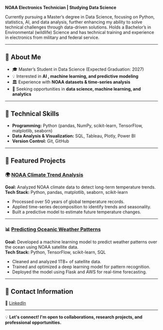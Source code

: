 **NOAA Electronics Technician | Studying Data Science**  

Currently pursuing a Master’s degree in Data Science, focusing on Python, statistics, AI, and data analysis, further enhancing my ability to solve technical challenges through data-driven solutions. Holds a Bachelor’s in Environmental (wildlife) Science and has technical training and experience in electronics from military and federal service. 

---

## 🔹 About Me  
- 🎓 Master’s Student in Data Science (Expected Graduation: 2027)  
- 💡 Interested in **AI , machine learning, and predictive modeling**  
- 🏛️ Experience with **NOAA datasets & time-series analysis**  
- 🚀 Seeking opportunities in **data science, machine learning, and analytics**  

---

## 🔹 Technical Skills  
- **Programming:** Python (pandas, NumPy, scikit-learn, TensorFlow, matplotlib, seaborn)  
- **Data Analysis & Visualization:** SQL, Tableau, Plotly, Power BI   
- **Version Control:** Git, GitHub  

---

## 🔹 Featured Projects  

### 🌍 [NOAA Climate Trend Analysis](https://github.com/your-username/noaa-climate-analysis)  
**Goal:** Analyzed NOAA climate data to detect long-term temperature trends.  
**Tech Stack:** Python, pandas, matplotlib, seaborn, scikit-learn  
- Processed over 50 years of global temperature records.  
- Applied time-series decomposition to identify trends and seasonality.  
- Built a predictive model to estimate future temperature changes.  

---

### 📊 [Predicting Oceanic Weather Patterns](https://github.com/your-username/ocean-weather-prediction)  
**Goal:** Developed a machine learning model to predict weather patterns over the ocean using NOAA satellite data.  
**Tech Stack:** Python, TensorFlow, scikit-learn, SQL  
- Cleaned and analyzed 1TB+ of satellite data.  
- Trained and optimized a deep learning model for pattern recognition.  
- Deployed the model using Flask and AWS for real-time forecasting.  

---

## 🔹 Contact Information   
🔗 [LinkedIn]() 

---

💡 **Let's connect! I'm open to collaborations, research projects, and professional opportunities.**  

